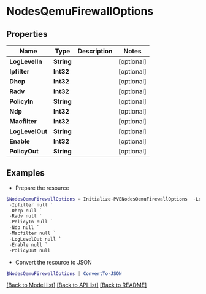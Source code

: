 # NodesQemuFirewallOptions
## Properties

Name | Type | Description | Notes
------------ | ------------- | ------------- | -------------
**LogLevelIn** | **String** |  | [optional] 
**Ipfilter** | **Int32** |  | [optional] 
**Dhcp** | **Int32** |  | [optional] 
**Radv** | **Int32** |  | [optional] 
**PolicyIn** | **String** |  | [optional] 
**Ndp** | **Int32** |  | [optional] 
**Macfilter** | **Int32** |  | [optional] 
**LogLevelOut** | **String** |  | [optional] 
**Enable** | **Int32** |  | [optional] 
**PolicyOut** | **String** |  | [optional] 

## Examples

- Prepare the resource
```powershell
$NodesQemuFirewallOptions = Initialize-PVENodesQemuFirewallOptions  -LogLevelIn null `
 -Ipfilter null `
 -Dhcp null `
 -Radv null `
 -PolicyIn null `
 -Ndp null `
 -Macfilter null `
 -LogLevelOut null `
 -Enable null `
 -PolicyOut null
```

- Convert the resource to JSON
```powershell
$NodesQemuFirewallOptions | ConvertTo-JSON
```

[[Back to Model list]](../README.md#documentation-for-models) [[Back to API list]](../README.md#documentation-for-api-endpoints) [[Back to README]](../README.md)

